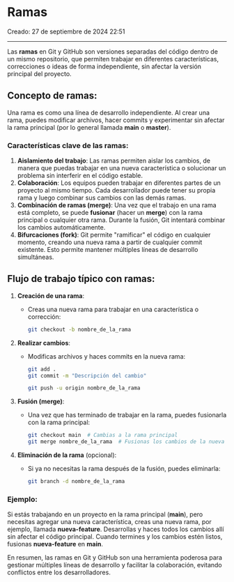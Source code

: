 # Ramas

Creado: 27 de septiembre de 2024 22:51

---

Las **ramas** en Git y GitHub son versiones separadas del código dentro de un mismo repositorio, que permiten trabajar en diferentes características, correcciones o ideas de forma independiente, sin afectar la versión principal del proyecto.

## Concepto de ramas:

Una rama es como una línea de desarrollo independiente. Al crear una rama, puedes modificar archivos, hacer commits y experimentar sin afectar la rama principal (por lo general llamada **main** o **master**).

### Características clave de las ramas:

1. **Aislamiento del trabajo**: Las ramas permiten aislar los cambios, de manera que puedas trabajar en una nueva característica o solucionar un problema sin interferir en el código estable.
2. **Colaboración**: Los equipos pueden trabajar en diferentes partes de un proyecto al mismo tiempo. Cada desarrollador puede tener su propia rama y luego combinar sus cambios con las demás ramas.
3. **Combinación de ramas (merge)**: Una vez que el trabajo en una rama está completo, se puede **fusionar** (hacer un **merge**) con la rama principal o cualquier otra rama. Durante la fusión, Git intentará combinar los cambios automáticamente.
4. **Bifurcaciones (fork)**: Git permite "ramificar" el código en cualquier momento, creando una nueva rama a partir de cualquier commit existente. Esto permite mantener múltiples líneas de desarrollo simultáneas.

## Flujo de trabajo típico con ramas:

1. **Creación de una rama**:
    - Creas una nueva rama para trabajar en una característica o corrección:
        
        ```bash
        git checkout -b nombre_de_la_rama
        ```
        
2. **Realizar cambios**:
    - Modificas archivos y haces commits en la nueva rama:
        
        ```bash
        git add .
        git commit -m "Descripción del cambio"
        
        git push -u origin nombre_de_la_rama
        ```
        
3. **Fusión (merge)**:
    - Una vez que has terminado de trabajar en la rama, puedes fusionarla con la rama principal:
        
        ```bash
        git checkout main  # Cambias a la rama principal
        git merge nombre_de_la_rama  # Fusionas los cambios de la nueva rama con la principal
        ```
        
4. **Eliminación de la rama** (opcional):
    - Si ya no necesitas la rama después de la fusión, puedes eliminarla:
        
        ```bash
        git branch -d nombre_de_la_rama
        ```
        

### Ejemplo:

Si estás trabajando en un proyecto en la rama principal (**main**), pero necesitas agregar una nueva característica, creas una nueva rama, por ejemplo, llamada **nueva-feature**. Desarrollas y haces todos los cambios allí sin afectar el código principal. Cuando termines y los cambios estén listos, fusionas **nueva-feature** en **main**.

En resumen, las ramas en Git y GitHub son una herramienta poderosa para gestionar múltiples líneas de desarrollo y facilitar la colaboración, evitando conflictos entre los desarrolladores.